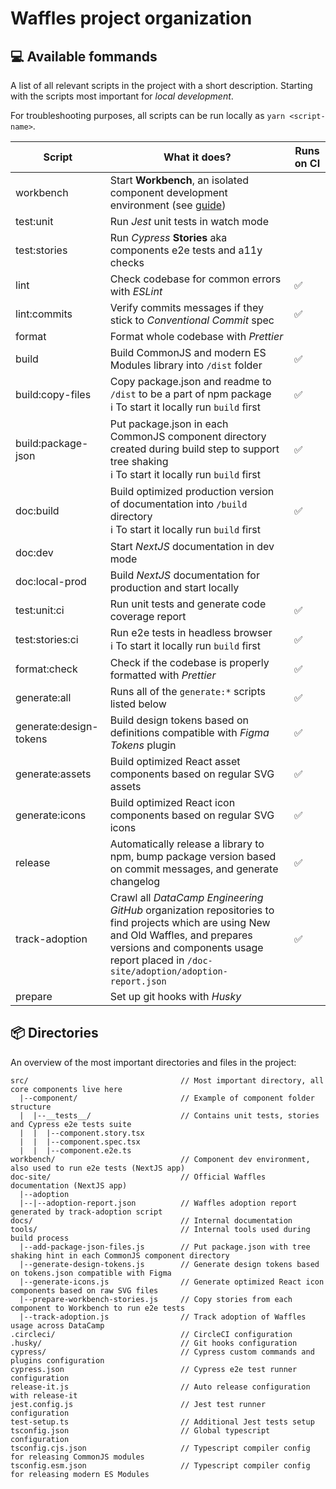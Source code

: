 # Waffles project organization

## 💻 Available fommands

A list of all relevant scripts in the project with a short description. Starting with the scripts most important for _local development_.

For troubleshooting purposes, all scripts can be run locally as `yarn <script-name>`.

| Script                 | What it does?                                                                                                                                                                                                                 | Runs on CI |
| ---------------------- | ----------------------------------------------------------------------------------------------------------------------------------------------------------------------------------------------------------------------------- | ---------- |
| workbench              | Start **Workbench**, an isolated component development environment (see [guide](https://github.com/datacamp/waffles/blob/master/docs/DEVELOPMENT.md))                                                                         |            |
| test:unit              | Run _Jest_ unit tests in watch mode                                                                                                                                                                                           |            |
| test:stories           | Run _Cypress_ **Stories** aka components e2e tests and a11y checks                                                                                                                                                            |            |
| lint                   | Check codebase for common errors with _ESLint_                                                                                                                                                                                | ✅         |
| lint:commits           | Verify commits messages if they stick to _Conventional Commit_ spec                                                                                                                                                           | ✅         |
| format                 | Format whole codebase with _Prettier_                                                                                                                                                                                         |            |
| build                  | Build CommonJS and modern ES Modules library into `/dist` folder                                                                                                                                                              | ✅         |
| build:copy-files       | Copy package.json and readme to `/dist` to be a part of npm package<br >ℹ️ To start it locally run `build` first                                                                                                              | ✅         |
| build:package-json     | Put package.json in each CommonJS component directory created during build step to support tree shaking<br >ℹ️ To start it locally run `build` first                                                                          | ✅         |
| doc:build              | Build optimized production version of documentation into `/build` directory<br >ℹ️ To start it locally run `build` first                                                                                                      | ✅         |
| doc:dev                | Start _NextJS_ documentation in dev mode                                                                                                                                                                                      |            |
| doc:local-prod         | Build _NextJS_ documentation for production and start locally                                                                                                                                                                 |            |
| test:unit:ci           | Run unit tests and generate code coverage report                                                                                                                                                                              | ✅         |
| test:stories:ci        | Run e2e tests in headless browser<br >ℹ️ To start it locally run `build` first                                                                                                                                                | ✅         |
| format:check           | Check if the codebase is properly formatted with _Prettier_                                                                                                                                                                   | ✅         |
| generate:all           | Runs all of the `generate:*` scripts listed below                                                                                                                                                                             | ✅         |
| generate:design-tokens | Build design tokens based on definitions compatible with _Figma Tokens_ plugin                                                                                                                                                | ✅         |
| generate:assets        | Build optimized React asset components based on regular SVG assets                                                                                                                                                            | ✅         |
| generate:icons         | Build optimized React icon components based on regular SVG icons                                                                                                                                                              | ✅         |
| release                | Automatically release a library to npm, bump package version based on commit messages, and generate changelog                                                                                                                 | ✅         |
| track-adoption         | Crawl all _DataCamp Engineering GitHub_ organization repositories to find projects which are using New and Old Waffles, and prepares versions and components usage report placed in `/doc-site/adoption/adoption-report.json` | ✅         |
| prepare                | Set up git hooks with _Husky_                                                                                                                                                                                                 |            |

## 📦 Directories

An overview of the most important directories and files in the project:

```
src/                                  // Most important directory, all core components live here
  |--component/                       // Example of component folder structure
  |  |--__tests__/                    // Contains unit tests, stories and Cypress e2e tests suite
  |  |  |--component.story.tsx
  |  |  |--component.spec.tsx
  |  |  |--component.e2e.ts
workbench/                            // Component dev environment, also used to run e2e tests (NextJS app)
doc-site/                             // Official Waffles documentation (NextJS app)
  |--adoption
  |--|--adoption-report.json          // Waffles adoption report generated by track-adoption script
docs/                                 // Internal documentation
tools/                                // Internal tools used during build process
  |--add-package-json-files.js        // Put package.json with tree shaking hint in each CommonJS component directory
  |--generate-design-tokens.js        // Generate design tokens based on tokens.json compatible with Figma
  |--generate-icons.js                // Generate optimized React icon components based on raw SVG files
  |--prepare-workbench-stories.js     // Copy stories from each component to Workbench to run e2e tests
  |--track-adoption.js                // Track adoption of Waffles usage across DataCamp
.circleci/                            // CircleCI configuration
.husky/                               // Git hooks configuration
cypress/                              // Cypress custom commands and plugins configuration
cypress.json                          // Cypress e2e test runner configuration
release-it.js                         // Auto release configuration with release-it
jest.config.js                        // Jest test runner configuration
test-setup.ts                         // Additional Jest tests setup
tsconfig.json                         // Global typescript configuration
tsconfig.cjs.json                     // Typescript compiler config for releasing CommonJS modules
tsconfig.esm.json                     // Typescript compiler config for releasing modern ES Modules
```
